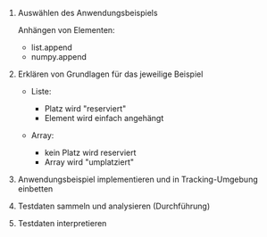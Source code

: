 1. Auswählen des Anwendungsbeispiels

    Anhängen von Elementen:
    - list.append
    - numpy.append

2. Erklären von Grundlagen für das jeweilige Beispiel

    - Liste: 
        - Platz wird "reserviert"
        - Element wird einfach angehängt

    - Array:
        - kein Platz wird reserviert
        - Array wird "umplatziert"



3. Anwendungsbeispiel implementieren und in Tracking-Umgebung einbetten

4. Testdaten sammeln und analysieren (Durchführung)

5. Testdaten interpretieren